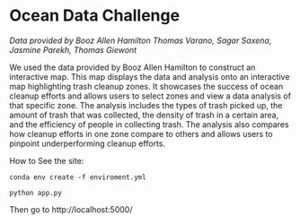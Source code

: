 # Ocean Data Challenge 
*Data provided by Booz Allen Hamilton*
*Thomas Varano, Sagar Saxena, Jasmine Parekh, Thomas Giewont*

We used the data provided by Booz Allen Hamilton to construct an interactive map. This map displays the data and analysis onto an interactive map highlighting trash cleanup zones. It showcases the success of ocean cleanup efforts and allows users to select zones and view a data analysis of that specific zone. The analysis includes the types of trash picked up, the amount of trash that was collected, the density of trash in a certain area, and the efficiency of people in collecting trash. The analysis also compares how cleanup efforts in one zone compare to others and allows users to pinpoint underperforming cleanup efforts. 

How to See the site: 

`conda env create -f enviroment.yml` 

`python app.py` 

Then go to http://localhost:5000/

